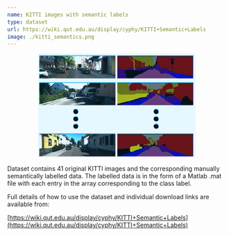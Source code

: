 ```yaml
---
name: KITTI images with semantic labels
type: dataset
url: https://wiki.qut.edu.au/display/cyphy/KITTI+Semantic+Labels
image: ./kitti_semantics.png
---
```


<p align="center"><img src="./kitti_semantics.png" alt="Example images and corresponding labelled images for KITTI semantic labels"/></p>

Dataset contains 41 original KITTI images and the corresponding manually semantically labelled data. The labelled data is in the form of a Matlab .mat file with each entry in the array corresponding to the class label.

Full details of how to use the dataset and individual download links are available from:

[https://wiki.qut.edu.au/display/cyphy/KITTI+Semantic+Labels](https://wiki.qut.edu.au/display/cyphy/KITTI+Semantic+Labels)
